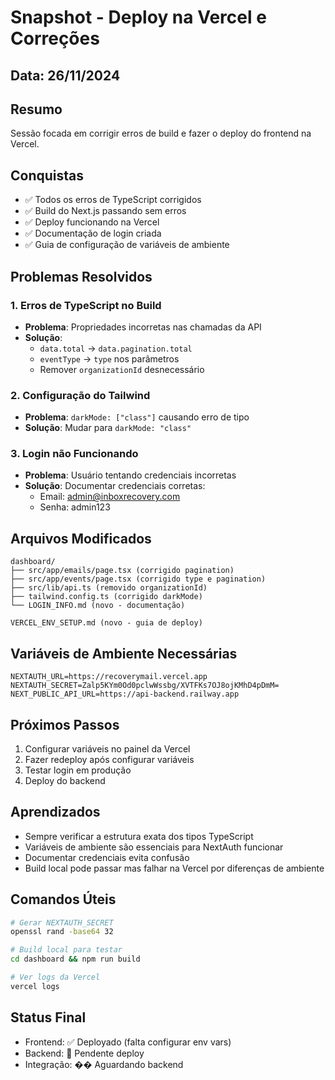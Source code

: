 # Snapshot - Deploy na Vercel e Correções

## Data: 26/11/2024

## Resumo
Sessão focada em corrigir erros de build e fazer o deploy do frontend na Vercel.

## Conquistas
- ✅ Todos os erros de TypeScript corrigidos
- ✅ Build do Next.js passando sem erros
- ✅ Deploy funcionando na Vercel
- ✅ Documentação de login criada
- ✅ Guia de configuração de variáveis de ambiente

## Problemas Resolvidos

### 1. Erros de TypeScript no Build
- **Problema**: Propriedades incorretas nas chamadas da API
- **Solução**: 
  - `data.total` → `data.pagination.total`
  - `eventType` → `type` nos parâmetros
  - Remover `organizationId` desnecessário

### 2. Configuração do Tailwind
- **Problema**: `darkMode: ["class"]` causando erro de tipo
- **Solução**: Mudar para `darkMode: "class"`

### 3. Login não Funcionando
- **Problema**: Usuário tentando credenciais incorretas
- **Solução**: Documentar credenciais corretas:
  - Email: admin@inboxrecovery.com
  - Senha: admin123

## Arquivos Modificados
```
dashboard/
├── src/app/emails/page.tsx (corrigido pagination)
├── src/app/events/page.tsx (corrigido type e pagination)
├── src/lib/api.ts (removido organizationId)
├── tailwind.config.ts (corrigido darkMode)
└── LOGIN_INFO.md (novo - documentação)

VERCEL_ENV_SETUP.md (novo - guia de deploy)
```

## Variáveis de Ambiente Necessárias
```env
NEXTAUTH_URL=https://recoverymail.vercel.app
NEXTAUTH_SECRET=Zalp5KYm0Od0pclwWssbg/XVTFKs7OJ8ojKMhD4pDmM=
NEXT_PUBLIC_API_URL=https://api-backend.railway.app
```

## Próximos Passos
1. Configurar variáveis no painel da Vercel
2. Fazer redeploy após configurar variáveis
3. Testar login em produção
4. Deploy do backend

## Aprendizados
- Sempre verificar a estrutura exata dos tipos TypeScript
- Variáveis de ambiente são essenciais para NextAuth funcionar
- Documentar credenciais evita confusão
- Build local pode passar mas falhar na Vercel por diferenças de ambiente

## Comandos Úteis
```bash
# Gerar NEXTAUTH_SECRET
openssl rand -base64 32

# Build local para testar
cd dashboard && npm run build

# Ver logs da Vercel
vercel logs
```

## Status Final
- Frontend: ✅ Deployado (falta configurar env vars)
- Backend: 🔴 Pendente deploy
- Integração: �� Aguardando backend 